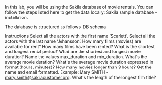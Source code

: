 In this lab, you will be using the Sakila database of movie rentals. You can follow the steps listed here to get the data locally: Sakila sample database - installation.

The database is structured as follows: DB schema




Instructions
Select all the actors with the first name ‘Scarlett’.
Select all the actors with the last name ‘Johansson’.
How many films (movies) are available for rent?
How many films have been rented?
What is the shortest and longest rental period?
What are the shortest and longest movie duration? Name the values max_duration and min_duration.
What's the average movie duration?
What's the average movie duration expressed in format (hours, minutes)?
How many movies longer than 3 hours?
Get the name and email formatted. Example: Mary SMITH - mary.smith@sakilacustomer.org.
What's the length of the longest film title?
